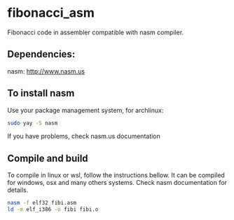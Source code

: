 # fibonacci_asm
Fibonacci code in assembler compatible with nasm compiler.

## Dependencies:
nasm: http://www.nasm.us

## To install nasm
Use your package management system, for archlinux:
```bash
sudo yay -S nasm
```
If you have problems, check nasm.us documentation

## Compile and build
To compile in linux or wsl, follow the instructions bellow. It can be compiled for windows, osx and many others systems. Check nasm documentation for details.
```bash
nasm -f elf32 fibi.asm
ld -m elf_i386 -o fibi fibi.o
```
